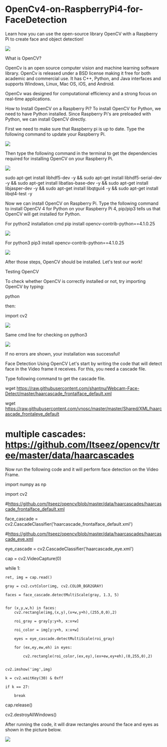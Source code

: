# OpenCv4-on-RaspberryPi4-for-FaceDetection
Learn how you can use the open-source library OpenCV with a Raspberry Pi to create face and object detection!

<img src="https://github.com/noorkhokhar99/-OpenCv4-on-RaspberryPi4-for-FaceDetection/blob/master/0.jpg">


What is OpenCV?

OpenCv is an open source computer vision and machine learning software library. OpenCv is released under a BSD license making it free for both academic and commercial use. It has C++, Python, and Java interfaces and supports Windows, Linux, Mac OS, iOS, and Android. 

OpenCv was designed for computational efficiency and a strong focus on real-time applications.

How to Install OpenCV on a Raspberry Pi?
To install OpenCV for Python, we need to have Python installed. Since Raspberry Pi's are preloaded with Python, we can install OpenCV directly.

First we need to make sure that Raspberry pi is up to date. Type the following command to update your Raspberry Pi.


<img src="https://github.com/noorkhokhar99/-OpenCv4-on-RaspberryPi4-for-FaceDetection/blob/master/0.png">


Then type the following command in the terminal to get the dependencies required for installing OpenCV on your Raspberry Pi.


<img src="https://github.com/noorkhokhar99/-OpenCv4-on-RaspberryPi4-for-FaceDetection/blob/master/0%20(1).png">



sudo apt-get install libhdf5-dev -y && sudo apt-get install libhdf5-serial-dev -y && sudo apt-get install libatlas-base-dev -y && sudo apt-get install libjasper-dev -y && sudo apt-get install libqtgui4 -y && sudo apt-get install libqt4-test -y

Now we can install OpenCV on Raspberry Pi. Type the following command to install OpenCV 4 for Python on your Raspberry Pi 4, pip/pip3 tells us that OpenCV will get installed for Python.

For python2 installation cmd pip install opencv-contrib-python==4.1.0.25

<img src="https://github.com/noorkhokhar99/-OpenCv4-on-RaspberryPi4-for-FaceDetection/blob/master/0%20(2).png">


For python3 pip3 install opencv-contrib-python==4.1.0.25


<img src="https://github.com/noorkhokhar99/-OpenCv4-on-RaspberryPi4-for-FaceDetection/blob/master/0%20(3).png">




After those steps, OpenCV should be installed. Let's test our work!

Testing OpenCV 

To check whether OpenCV is correctly installed or not, try importing OpenCV by typing:

python

then:

import cv2

<img src="https://github.com/noorkhokhar99/-OpenCv4-on-RaspberryPi4-for-FaceDetection/blob/master/0%20(4).png">


Same cmd line for checking on python3


<img src="https://github.com/noorkhokhar99/-OpenCv4-on-RaspberryPi4-for-FaceDetection/blob/master/0%20(5).png">




If no errors are shown, your installation was successful!

Face Detection Using OpenCV
Let's start by writing the code that will detect face in the Video frame it receives. For this, you need a cascade file.

Type following command to get the cascade file.

wget https://raw.githubusercontent.com/shantnu/Webcam-Face-Detect/master/haarcascade_frontalface_default.xml

wget https://raw.githubusercontent.com/vnosc/master/master/Shared/XML/haarcascade_frontaleye_default



# multiple cascades: https://github.com/Itseez/opencv/tree/master/data/haarcascades


Now run the following code and it will perform face detection on the Video Frame.

import numpy as np

import cv2




#https://github.com/Itseez/opencv/blob/master/data/haarcascades/haarcascade_frontalface_default.xml

face_cascade = cv2.CascadeClassifier('haarcascade_frontalface_default.xml')

#https://github.com/Itseez/opencv/blob/master/data/haarcascades/haarcascade_eye.xml

eye_cascade = cv2.CascadeClassifier('haarcascade_eye.xml')


cap = cv2.VideoCapture(0)


while 1:

    ret, img = cap.read()
    
    gray = cv2.cvtColor(img, cv2.COLOR_BGR2GRAY)
    
    faces = face_cascade.detectMultiScale(gray, 1.3, 5)


    for (x,y,w,h) in faces:
        cv2.rectangle(img,(x,y),(x+w,y+h),(255,0,0),2)
    
        roi_gray = gray[y:y+h, x:x+w]
        
        roi_color = img[y:y+h, x:x+w]
        
        eyes = eye_cascade.detectMultiScale(roi_gray)
        
        for (ex,ey,ew,eh) in eyes:
        
            cv2.rectangle(roi_color,(ex,ey),(ex+ew,ey+eh),(0,255,0),2)


    cv2.imshow('img',img)
    
    k = cv2.waitKey(30) & 0xff
    
    if k == 27:
    
        break


cap.release()

cv2.destroyAllWindows()


After running the code, it will draw rectangles around the face and eyes as shown in the picture below.








<img src="https://github.com/noorkhokhar99/-OpenCv4-on-RaspberryPi4-for-FaceDetection/blob/master/0%20(6).png">

